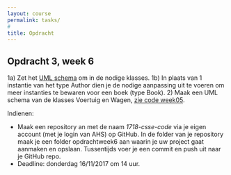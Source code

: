 ```yaml
---
layout: course
permalink: tasks/
#
title: Opdracht
---
```


## Opdracht 3, week 6
1a) Zet het [UML schema](https://i.stack.imgur.com/vCgMF.png) om in de nodige klasses.
1b) In plaats van 1 instantie van het type Author dien je de nodige aanpassing uit te voeren om meer instanties te bewaren voor een boek (type Book).
2) Maak een UML schema van de klasses Voertuig en Wagen, [zie code week05](https://github.com/gdmgent/1718-csse-code/tree/master/week05).

Indienen:
- Maak een repository an met de naam *1718-csse-code* via je eigen account (met je login van AHS) op GitHub. In de folder van je repository maak je een folder opdrachtweek6 aan waarin je uw project gaat aanmaken en opslaan. Tussentijds voer je een commit en push uit naar je GitHub repo.
- Deadline: donderdag 16/11/2017 om 14 uur.
